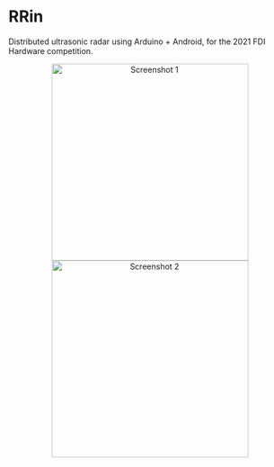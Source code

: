 # RRin
Distributed ultrasonic radar using Arduino + Android, for the 2021 FDI Hardware competition.

<p align="center">
  <img src="https://github.com/sooriin/RRin/blob/master/Screenshot_20210526-132538_RRin.jpg" width="350" title="Screenshot 1">
  <img src="https://github.com/sooriin/RRin/blob/master/Screenshot_20210526-132610_RRin.jpg" width="350" title="Screenshot 2">
</p>
